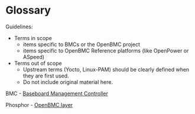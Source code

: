 # Glossary

Guidelines:
 - Terms in scope
   - items specific to BMCs or the OpenBMC project
   - items specific to OpenBMC Reference platforms (like OpenPower or ASpeed)
 - Terms out of scope
   - Upstream terms (Yocto, Linux-PAM) should be clearly defined when
     they are first used.
   - Do not include original material here.

BMC - [Baseboard Management Controller](https://en.wikipedia.org/wiki/Intelligent_Platform_Management_Interface#Baseboard_management_controller)

Phosphor - [OpenBMC layer](https://github.com/openbmc/meta-phosphor/blob/master/README.md)
